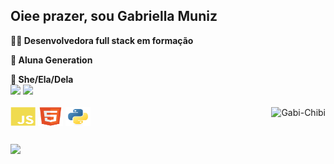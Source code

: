## Oiee prazer, sou Gabriella Muniz
<div>
<p><b>👩‍💻 Desenvolvedora full stack em formação</b></p>
<p><b>🏅 Aluna Generation </p></b>
<b>🦄 She/Ela/Dela </b>
</div>

<div>
  <a href-"https://github.com/GabiMuniz1">
  <img height="180em" src="https://github-readme-stats.vercel.app/api?username=GabiMuniz1&show_icons=true&theme=dracula&include_all_commits=true&count_private=true"/>
  <img height="180em" src="https://github-readme-stats.vercel.app/api/top-langs/?username=GabiMuniz1&layout=compact&langs_count=7&theme=dracula"/>
</div>
<div style="display: inline_block"><br>
  <img align="center" alt="Gabi-Js" height="30" width="40" src="https://raw.githubusercontent.com/devicons/devicon/master/icons/javascript/javascript-plain.svg">
  <img align="center" alt="Gabi-HTML" height="30" width="40" src="https://raw.githubusercontent.com/devicons/devicon/master/icons/html5/html5-original.svg">
  <img align="center" alt="Gabi-Python" height="30" width="40" src="https://raw.githubusercontent.com/devicons/devicon/master/icons/python/python-original.svg">
  <img align="right" alt="Gabi-Chibi" src="https://i.picasion.com/pic91/1bebf0a55c77e47dffb2362ccfe22fe3.gif">
  
  ##
  
<div> 
  <a href="https://www.instagram.com/gabi._muniz/" target="_blank"><img src="https://img.shields.io/badge/-Instagram-%23E4405F?style=for-the-badge&logo=instagram&logoColor=white" target="_blank"></a>
  
</div>

